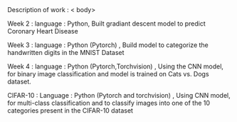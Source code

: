 <!DOCTYPE html>
<html>
<head>
  Description of work  :
</head>
< body>
  <p>
  Week 2 : language : Python, Built gradiant descent model to predict Coronary Heart Disease
  </p>
  <p>
  Week 3 : language : Python (Pytorch)  , Build model to categorize the handwritten digits in the MNIST Dataset
  </p>
  <p>
  Week 4 : language : Python (Pytorch,Torchvision) ,  Using the CNN model, for binary image classification and model is trained on Cats vs. Dogs dataset.
  </p>
  <p>
  CIFAR-10 : Language : Python (Pytorch and torchvision) , Using CNN model, for multi-class classification and to classify images into one of the 10 categories present in the CIFAR-10 dataset
  </p>
  
  
  
</body>
